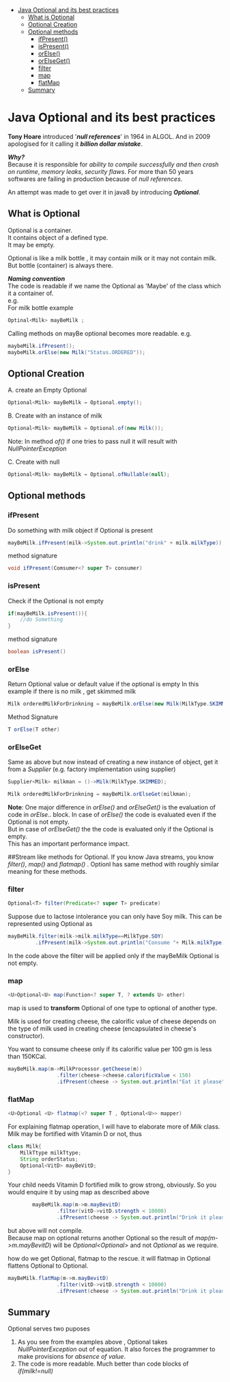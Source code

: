 - [Java Optional and its best practices](#java-optional-and-its-best-practices)
  * [What is Optional](#what-is-optional)
  * [Optional Creation](#optional-creation)
  * [Optional methods](#optional-methods)
    + [ifPresent()](#ifpresent)
    + [isPresent()](#ispresent)
    + [orElse()](#orelse)
    + [orElseGet()](#orelseget)
    + [filter](#filter)
    + [map](#map)
    + [flatMap](#flatmap)
  * [Summary](#summary)

# Java Optional and its best practices

**Tony Hoare** introduced '***null references***' in 1964 in ALGOL. And in 2009 apologised for it calling it 
***billion dollar mistake***. 

***Why?***\
Because it is responsible for *ability to compile successfully and then crash on runtime*, *memory leaks*, *security flaws*.
For more than 50 years softwares are failing in production because of *null references*.

An attempt was made to get over it in java8 by introducing ***Optional***. 

## What is Optional

Optional is a container.\
It contains object of a defined type.\
It may be empty.

Optional is like a milk bottle , it may contain milk or it may not contain milk. 
But bottle (container) is always there.

***Naming convention***\
The code is readable if we name the Optional as 'Maybe' of the class which it a container of.\
e.g. \
For milk bottle example 
```java
Optinal<Milk> mayBeMilk ;
```

Calling methods on mayBe optional becomes more readable.
e.g. 
```java
maybeMilk.ifPresent();
maybeMilk.orElse(new Milk("Status.ORDERED"));
```


## Optional Creation

A. create an Empty Optional
```java
Optional<Milk> mayBeMilk = Optional.empty();
``` 
B. Create with an instance of milk
```java
Optional<Milk> mayBeMilk = Optional.of(new Milk());
```
Note: In method *of()* if one tries to pass null it will result with *NullPointerException*

C. Create with null
```java
Optional<Milk> mayBeMilk = Optional.ofNullable(null);
```

## Optional methods
### ifPresent
Do something with milk object if Optional is present
```java
mayBeMilk.ifPresent(milk->System.out.println("drink" + milk.milkType));
```
method signature
```java
void ifPresent(Comsumer<? super T> consumer)
```

### isPresent
Check if the Optional is not empty
```java
if(mayBeMilk.isPresent()){
    //do Something 
}
```
method signature
```java
boolean isPresent()
```
### orElse
Return Optional value or default value if the optional is empty
In this example if there is no milk , get skimmed milk
```java
Milk orderedMilkForDrinkning = mayBeMilk.orElse(new Milk(MilkType.SKIMMED));
```
Method Signature
```java
T orElse(T other)
```
### orElseGet
Same as above but now instead of creating a new instance of object, get it from a *Supplier* (e.g. factory implementation using supplier)
```java
Supplier<Milk> milkman = ()->Milk(MilkType.SKIMMED);

Milk orderedMilkForDrinkning = mayBeMilk.orElseGet(milkman);

```
**Note**: One major difference in *orElse()* and *orElseGet()* is the evaluation of code in *orElse*.. block.
In case of *orElse()* the code is evaluated even if the Optional is not empty.\
But in case of *orElseGet()* the the code is evaluated only if the Optional is empty.\
This has an important performance impact.

##Stream like methods for Optional.
If you know Java streams, you know *filter()*, *map()* and *flatmap()* . Optionl has same method with 
roughly similar meaning for these methods.

### filter
```java
Optional<T> filter(Predicate<? super T> predicate)
```
Suppose due to lactose intolerance you can only have Soy milk. This can be represented using Optional as
```java
mayBeMilk.filter(milk->milk.milkType==MilkType.SOY)
         .ifPresent(milk->System.out.println("Consume "+ Milk.milkType));
```
In the code above the filter will be applied only if the mayBeMilk Optional is not empty.

### map
```java
<U>Optional<U> map(Function<? super T, ? extends U> other)
```
map is used to **transform** Optional of one type to optional of another type.

Milk is used for creating cheese, the calorific value of cheese depends on the type of milk used in creating cheese 
(encapsulated in cheese's constructor).

You want to consume cheese only if its calorific value per 100 gm is less than 150KCal.
```java
mayBeMilk.map(m->MilkProcessor.getCheese(m))
                .filter(cheese->cheese.calorificValue < 150)
                .ifPresent(cheese -> System.out.println("Eat it please"));
```

### flatMap
```java
<U>Optional <U> flatmap(<? super T , Optional<U>> mapper)
```
For explaining flatmap operation, I will have to elaborate more of *Milk* class.
Milk may be fortified with Vitamin D or not, thus

```java
class Milk{
    MilkTtype milkTtype;
    String orderStatus;
    Optional<VitD> mayBeVitD;
}
```

Your child needs Vitamin D fortified milk to grow strong, obviously.
So you would enquire it by using map as described above
```java
        mayBeMilk.map(m->m.mayBevitD)
                .filter(vitD->vitD.strength < 10000)
                .ifPresent(cheese -> System.out.println("Drink it please"));
```

but above will not compile.\
Because map on optional returns another Optional so the result of *map(m->m.mayBevitD*) will be *Optional<Optional<VitD>>*
and not *Optional<VitD>* as we require.

how do we get Optional<VitD>, flatmap to the rescue. it will flatmap in Optional flattens Optional<Optional> to Optional.
```java
mayBeMilk.flatMap(m->m.mayBevitD)
                .filter(vitD->vitD.strength < 10000)
                .ifPresent(cheese -> System.out.println("Drink it please"));
``` 

## Summary
 Optional serves two puposes
 1. As you see from the examples above , Optional takes *NullPointerException* out of equation. It also forces the 
 programmer to make provisions for *absence of value*.
 2. The code is more readable. Much better than code blocks of *if(milk!=null)* 
